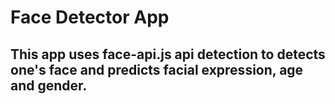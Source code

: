 # Face Detector App
## This app uses face-api.js api detection to detects one's face and predicts facial expression, age and gender.
